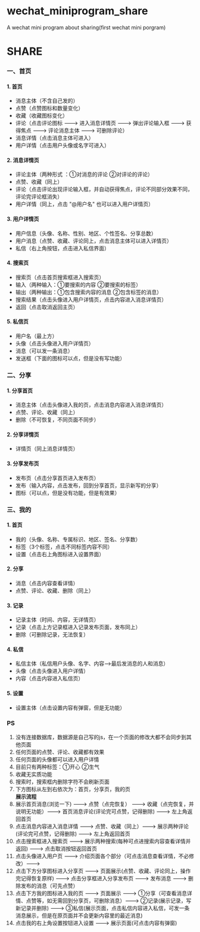 # wechat_miniprogram_share
A wechat mini program about sharing(first wechat mini porgram)

# SHARE
### 一、首页
#### 1. 首页
- 消息主体（不含自己发的）
- 点赞（点赞图标和数量变化）
- 收藏（收藏图标变化）
- 评论（点击评论图标 ---> 进入消息详情页 ---> 弹出评论输入框 ---> 获得焦点 ---> 评论消息主体 ---> 可删除评论）
- 消息详情（点击消息主体可进入）
- 用户详情（点击用户头像或名字可进入）
#### 2. 消息详情页
- 评论主体（两种形式 ：①对消息的评论 ②对评论的评论）
- 点赞、收藏（同上）
- 评论（点击评论出现评论输入框，并自动获得焦点，评论不同部分效果不同，评论完评论框消失）
- 用户详情（同上，点击 "@用户名" 也可以进入用户详情页）
#### 3. 用户详情页
- 用户信息（头像、名称、性别、地区、个性签名、分享总数）
- 用户消息（点赞、收藏、评论同上，点击消息主体可以进入详情页）
- 私信（右上角按钮，点击进入私信界面）
#### 4. 搜索页
- 搜索页（点击首页搜索框进入搜索页）
- 输入（两种输入：①要搜索的内容 ②要搜索的标签）
- 输出（两种输出：①包含搜索内容的消息 ②包含标签的消息）
- 搜索结果（点击头像进入用户详情页，点击内容进入消息详情页）
- 返回（点击取消返回主页）
#### 5. 私信页
- 用户名（最上方）
- 头像（点击头像进入用户详情页）
- 消息（可以发一条消息）
- 发送框（下面的图标可以点，但是没有写功能）
### 二、分享
#### 1. 分享首页
- 消息主体（点击头像进入我的页，点击消息内容进入消息详情页）
- 点赞、评论、收藏（同上）
- 删除（不可恢复，不同页面不同步）
#### 2. 分享详情页
- 详情页（同上消息详情页）
#### 3. 分享发布页
- 发布页（点击分享首页进入发布页）
- 发布（输入内容，点击发布，回到分享首页，显示新写的分享）
- 图标（可以点，但是没有功能，但是有效果）
### 三、我的
#### 1. 首页
- 我的（头像、名称、专属标识、地区、签名、分享数）
- 标签（3个标签，点击不同标签内容不同）
- 设置（点击右上角图标进入设置界面）
#### 2. 分享
- 消息（点击内容查看详情）
- 点赞、评论、收藏、删除（同上）
#### 3. 记录
- 记录主体（时间、内容，无详情页）
- 记录（点击上方记录框进入记录发布页面，发布同上）
- 删除（可删除记录，无法恢复）
#### 4. 私信
- 私信主体（私信用户头像、名字、内容-->最后发消息的人和消息）
- 头像（点击头像进入用户详情）
- 内容（点击内容进入私信页）
#### 5. 设置
- 设置主体（点击设置内容有弹窗，但是无功能）
### PS
1. 没有连接数据库，数据源是自己写的js，在一个页面的修改大都不会同步到其他页面
2. 任何页面的点赞、评论、收藏都有效果
3. 任何页面的头像都可以进入用户详情
4. 目前只有两种标签：①开心 ②生气
5. 收藏无实质功能
6. 搜索时，搜索框内删除字符不会刷新页面
7. 下方图标从左到右依次为：首页，分享页，我的页  
**展示流程**
1. 展示首页消息(浏览一下) ---> 点赞（点完恢复） ---> 收藏（点完恢复，并说明无功能）---> 首页消息评论(评论完可点赞，记得删除) ---> 左上角返回首页
2. 点击消息内容进入消息详情 ---> 点赞、收藏（同上）---> 展示两种评论(评论完可点赞，记得删除) ---> 左上角返回首页
3. 点击搜索框进入搜索页 ---> 展示两种搜索(每种可点进搜索内容查看详情并返回) ---> 点击取消按钮返回首页
4. 点击头像进入用户页 ---> 介绍页面各个部分（可点击消息查看详情，不必修改）---> 
5. 点击下方分享图标进入分享页 ---> 页面展示(点赞、收藏、评论同上，操作完记得恢复原样) ---> 点击分享框进入分享发布页 ---> 发布消息 ---> 删除发布的消息（可先点赞）
6. 点击下方我的图标进入我的页 ---> 页面展示 ---> ①分享（可查看消息详情、点赞等，如无需回到分享页，可删除消息）---> ②记录(展示记录，写新记录并删除) ---> ③私信(展示页面，点击私信内容进入私信，可发一条消息展示，但是在原页面并不会更新内容里的最近消息)
7. 点击我的右上角设置按钮进入设置 ---> 展示页面(可点击内容有弹窗)


